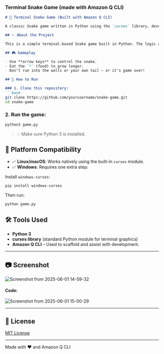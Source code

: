### Terminal Snake Game (made with Amazon Q CLI)

````markdown
# 🐍 Terminal Snake Game (Built with Amazon Q CLI)

A classic Snake game written in Python using the `curses` library, developed with the help of **Amazon Q CLI**.

## ✨ About the Project

This is a simple terminal-based Snake game built in Python. The logic and code were scaffolded and refined using **Amazon Q CLI**, an AI coding assistant that enhances productivity directly from your terminal.

## 🎮 Gameplay

- Use **arrow keys** to control the snake.
- Eat the `*` (food) to grow longer.
- Don’t run into the walls or your own tail — or it's game over!

## 🚀 How to Run

### 1. Clone this repository:
```bash
git clone https://github.com/yourusername/snake-game.git
cd snake-game
````

### 2. Run the game:

```bash
python3 game.py
```

> 💡 Make sure Python 3 is installed.

## 🐧 Platform Compatibility

* ✅ **Linux/macOS**: Works natively using the built-in `curses` module.
* ✅ **Windows**: Requires one extra step:

Install `windows-curses`:

```bash
pip install windows-curses
```

Then run:

```bash
python game.py
```

## 🛠️ Tools Used

* **Python 3**
* **curses library** (standard Python module for terminal graphics)
* **Amazon Q CLI** – Used to scaffold and assist with development.

---

## 📷 Screenshot
![Screenshot from 2025-06-01 14-59-32](https://github.com/user-attachments/assets/2ad13a2f-5e5f-40fb-bcb3-b686e0ef3aac)

#### Code:
![Screenshot from 2025-06-01 15-00-29](https://github.com/user-attachments/assets/e089e454-516f-45d6-98a2-91ccc643079f)

---

## 📜 License

[MIT License](LICENSE)

---

Made with ❤️ and Amazon Q CLI

```
